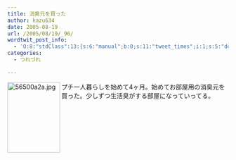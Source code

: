 ```yaml
---
title: 消臭元を買った
author: kazu634
date: 2005-08-19
url: /2005/08/19/_96/
wordtwit_post_info:
  - 'O:8:"stdClass":13:{s:6:"manual";b:0;s:11:"tweet_times";i:1;s:5:"delay";i:0;s:7:"enabled";i:1;s:10:"separation";s:2:"60";s:7:"version";s:3:"3.7";s:14:"tweet_template";b:0;s:6:"status";i:2;s:6:"result";a:0:{}s:13:"tweet_counter";i:2;s:13:"tweet_log_ids";a:1:{i:0;i:1969;}s:9:"hash_tags";a:0:{}s:8:"accounts";a:1:{i:0;s:7:"kazu634";}}'
categories:
  - つれづれ

---
```

<div class="section">
<p>
<img width="120" align="left" alt="56500a2a.jpg" src="http://image.blog.livedoor.jp/simoom634/imgs/5/6/56500a2a.jpg" height="160" border="0" class="pict" />プチ一人暮らしを始めて4ヶ月。始めてお部屋用の消臭元を買った。少しずつ生活臭がする部屋になっていってる。
</p>
</div>